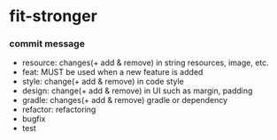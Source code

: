 # fit-stronger

### commit message

- resource: changes(+ add & remove) in string resources, image, etc.
- feat: MUST be used when a new feature is added
- style: change(+ add & remove) in code style
- design: change(+ add & remove) in UI such as margin, padding
- gradle: changes(+ add & remove) gradle or dependency
- refactor: refactoring
- bugfix
- test

